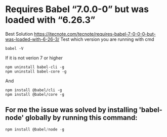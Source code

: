 # Requires Babel “7.0.0-0” but was loaded with “6.26.3”

Best Solution https://itecnote.com/tecnote/requires-babel-7-0-0-0-but-was-loaded-with-6-26-3/
Test which version you are running with cmd
```
babel -V
```
If it is not verion 7 or higher
```
npm uninstall babel-cli -g
npm uninstall babel-core -g
```
And
```
npm install @babel/cli -g
npm install @babel/core -g
```

## For me the issue was solved by installing 'babel-node' globally by running this command:

```javascript
npm install @babel/node -g
```